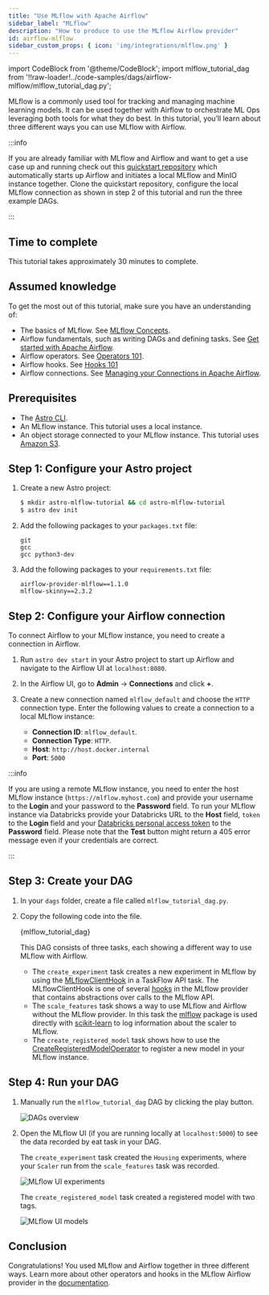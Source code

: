 ```yaml
---
title: "Use MLflow with Apache Airflow"
sidebar_label: "MLflow"
description: "How to produce to use the MLflow Airflow provider"
id: airflow-mlflow
sidebar_custom_props: { icon: 'img/integrations/mlflow.png' }
---
```


import CodeBlock from '@theme/CodeBlock';
import mlflow_tutorial_dag from '!!raw-loader!../code-samples/dags/airflow-mlflow/mlflow_tutorial_dag.py';

MLflow is a commonly used tool for tracking and managing machine learning models. It can be used together with Airflow to orchestrate ML Ops leveraging both tools for what they do best. In this tutorial, you’ll learn about three different ways you can use MLflow with Airflow.

:::info

If you are already familiar with MLflow and Airflow and want to get a use case up and running check out this [quickstart repository](https://github.com/astronomer/learn-airflow-mlflow-tutorial) which automatically starts up Airflow and initiates a local MLflow and MinIO instance together. Clone the quickstart repository, configure the local MLflow connection as shown in step 2 of this tutorial and run the three example DAGs.

:::

## Time to complete

This tutorial takes approximately 30 minutes to complete.

## Assumed knowledge

To get the most out of this tutorial, make sure you have an understanding of:

- The basics of MLflow. See [MLflow Concepts](https://mlflow.org/docs/latest/concepts.html).
- Airflow fundamentals, such as writing DAGs and defining tasks. See [Get started with Apache Airflow](get-started-with-airflow.md).
- Airflow operators. See [Operators 101](what-is-an-operator.md).
- Airflow hooks. See [Hooks 101](what-is-a-hook.md)
- Airflow connections. See [Managing your Connections in Apache Airflow](connections.md).

## Prerequisites

- The [Astro CLI](https://docs.astronomer.io/astro/cli/get-started).
- An MLflow instance. This tutorial uses a local instance.
- An object storage connected to your MLflow instance. This tutorial uses [Amazon S3](https://aws.amazon.com/s3/).

## Step 1: Configure your Astro project

1. Create a new Astro project:

    ```sh
    $ mkdir astro-mlflow-tutorial && cd astro-mlflow-tutorial
    $ astro dev init
    ```

2. Add the following packages to your `packages.txt` file:

    ```text
    git
    gcc
    gcc python3-dev
    ```

3. Add the following packages to your `requirements.txt` file:

    ```text
    airflow-provider-mlflow==1.1.0
    mlflow-skinny==2.3.2
    ```

## Step 2: Configure your Airflow connection

To connect Airflow to your MLflow instance, you need to create a connection in Airflow. 

1. Run `astro dev start` in your Astro project to start up Airflow and navigate to the Airflow UI at `localhost:8080`.

2. In the Airflow UI, go to **Admin** -> **Connections** and click **+**.

3. Create a new connection named `mlflow_default` and choose the `HTTP` connection type. Enter the following values to create a connection to a local MLflow instance:

    - **Connection ID**: `mlflow_default`.
    - **Connection Type**: `HTTP`.
    - **Host**: `http://host.docker.internal`
    - **Port**: `5000`

:::info 

If you are using a remote MLflow instance, you need to enter the host MLflow instance (`https://mlflow.myhost.com`) and provide your username to the **Login** and your password to the **Password** field. To run your MLflow instance via Databricks provide your Databricks URL to the **Host** field, `token` to the **Login** field and your [Databricks personal access token](https://docs.databricks.com/dev-tools/auth.html#personal-access-tokens-for-users) to the **Password** field.
Please note that the **Test** button might return a 405 error message even if your credentials are correct. 

:::

## Step 3: Create your DAG

1. In your `dags` folder, create a file called `mlflow_tutorial_dag.py`.

2. Copy the following code into the file. 

    <CodeBlock language="python">{mlflow_tutorial_dag}</CodeBlock>

    This DAG consists of three tasks, each showing a different way to use MLflow with Airflow.

    - The `create_experiment` task creates a new experiment in MLflow by using the [MLflowClientHook](https://github.com/astronomer/airflow-provider-mlflow/blob/main/mlflow_provider/hooks/client.py) in a TaskFlow API task. The MLflowClientHook is one of several [hooks](https://github.com/astronomer/airflow-provider-mlflow/tree/main/mlflow_provider/hooks) in the MLflow provider that contains abstractions over calls to the MLflow API. 
    - The `scale_features` task shows a way to use MLflow and Airflow without the MLflow provider. In this task the [mlflow](https://pypi.org/project/mlflow/) package is used directly with [scikit-learn](https://pypi.org/project/scikit-learn/) to log information about the scaler to MLflow.
    - The `create_registered_model` task shows how to use the [CreateRegisteredModelOperator](https://github.com/astronomer/airflow-provider-mlflow/blob/main/mlflow_provider/operators/registry.py) to register a new model in your MLflow instance.

## Step 4: Run your DAG

1. Manually run the `mlflow_tutorial_dag` DAG by clicking the play button.

    ![DAGs overview](/img/guides/mlflow_tutorial_dag_graph_view.png)

2. Open the MLflow UI (if you are running locally at `localhost:5000`) to see the data recorded by eat task in your DAG.

    The `create_experiment` task created the `Housing` experiments, where your `Scaler` run from the `scale_features` task was recorded.

    ![MLflow UI experiments](/img/guides/mlflow_experiments.png)

    The `create_registered_model` task created a registered model with two tags.

    ![MLflow UI models](/img/guides/mlflow_registered_models.png)

## Conclusion

Congratulations! You used MLflow and Airflow together in three different ways. Learn more about other operators and hooks in the MLflow Airflow provider in the [documentation](https://github.com/astronomer/airflow-provider-mlflow).
